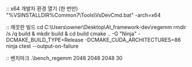 :: x64 개발자 환경 열기 (한 번만)
"%VSINSTALLDIR%Common7\Tools\VsDevCmd.bat" -arch=x64

:: 깨끗한 빌드
cd C:\Users\owner\Desktop\AI_framework-dev\regemm
rmdir /s /q build & mkdir build & cd build
cmake .. -G "Ninja" -DCMAKE_BUILD_TYPE=Release  -DCMAKE_CUDA_ARCHITECTURES=86
ninja
ctest --output-on-failure

:: 벤치마크
.\bench_regemm 2048 2048 2048 30
